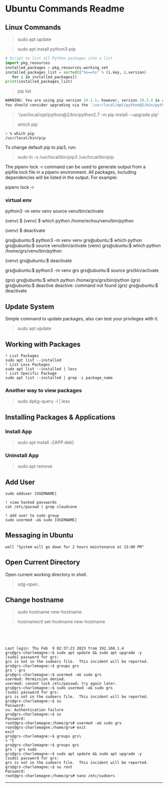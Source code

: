 # Ubuntu Commands Readme

## Linux Commands

> sudo apt update

> sudo apt install python3-pip

```python
# Script to list all Python packages into a list
import pkg_resources
installed_packages = pkg_resources.working_set
installed_packages_list = sorted(["%s==%s" % (i.key, i.version)
   for i in installed_packages])
print(installed_packages_list)
```

> pip list

```python
WARNING: You are using pip version 20.1.1; however, version 20.3.4 is available.
You should consider upgrading via the '/usr/local/opt/python@2/bin/python2.7 -m pip install --upgrade pip' command.
```

> '/usr/local/opt/python@2/bin/python2.7 -m pip install --upgrade pip'

> which pip

```shell
~ % which pip 
/usr/local/bin/pip
```

To change default pip to pip3, run:

> sudo ln -s /usr/local/bin/pip3 /usr/local/bin/pip

The  pipenv lock -r command can be used to generate output from a pipfile.lock file in a pipenv environment. All packages, including dependencies will be listed in the output. For example:

pipenv lock -r

### virtual env

python3 -m venv venv 
source venv/bin/activate

(venv) $
(venv) $ which python
/home/echou/venv/bin/python

(venv) $ deactivate

grs@ubuntu:$ python3 -m venv venv
grs@ubuntu:$ which python
grs@ubuntu:$ source venv/bin/activate
(venv) grs@ubuntu:$ which python
/home/grs/venv/bin/python

(venv) grs@ubuntu:$ deactivate 

grs@ubuntu:$ python3 -m venv grs
grs@ubuntu:$ source grs/bin/activate

(grs) grs@ubuntu:$ which python
/home/grs/grs/bin/python
(grs) grs@ubuntu:$ deactive
deactive: command not found
(grs) grs@ubuntu:$ deactivate 

## Update System

Simple command to update packages, also can test your privileges with it.

> sudo apt update

## Working with Packages

```
! List Packages
sudo apt list --installed
! List Less Packages
sudo apt list --installed | less
! List Specific Package
sudo apt list --installed | grep -i package_name
```

### Another way to view packages

> sudo dpkg-query -l | less

## Installing Packages & Applications

### Install App

> sudo apt install ./[APP.deb]

### Uninstall App

> sudo apt remove 

## Add User

```
sudo adduser [USERNAME]
```

```
! view hashed passwords
cat /etc/passwd | grep cloudcone
```

```
! add user to sudo group
sudo usermod -aG sudo [USERNAME]
```

## Messaging in Ubuntu

```
wall "System will go down for 2 hours maintenance at 13:00 PM"
```

## Open Current Directory

Open current working directory in shell.

> xdg-open .

## Change hostname

> sudo hostname new-hostname

> hostnamectl set-hostname new-hostname

```




Last login: Thu Feb  9 02:37:23 2023 from 192.168.1.4
grs@grs-charlemagne:~$ sudo apt update && sudo apt upgrade -y
[sudo] password for grs: 
grs is not in the sudoers file.  This incident will be reported.
grs@grs-charlemagne:~$ groups grs
grs : grs
grs@grs-charlemagne:~$ usermod -aG sudo grs    
usermod: Permission denied.
usermod: cannot lock /etc/passwd; try again later.
grs@grs-charlemagne:~$ sudo usermod -aG sudo grs
[sudo] password for grs: 
grs is not in the sudoers file.  This incident will be reported.
grs@grs-charlemagne:~$ su
Password: 
su: Authentication failure
grs@grs-charlemagne:~$ su
Password: 
root@grs-charlemagne:/home/grs# usermod -aG sudo grs
root@grs-charlemagne:/home/grs# exit
exit
grs@grs-charlemagne:~$ groups grs\
> ^C
grs@grs-charlemagne:~$ groups grs
grs : grs sudo
grs@grs-charlemagne:~$ sudo apt update && sudo apt upgrade -y
[sudo] password for grs: 
grs is not in the sudoers file.  This incident will be reported.
grs@grs-charlemagne:~$ su root
Password: 
root@grs-charlemagne:/home/grs# nano /etc/sudoers
```

---
